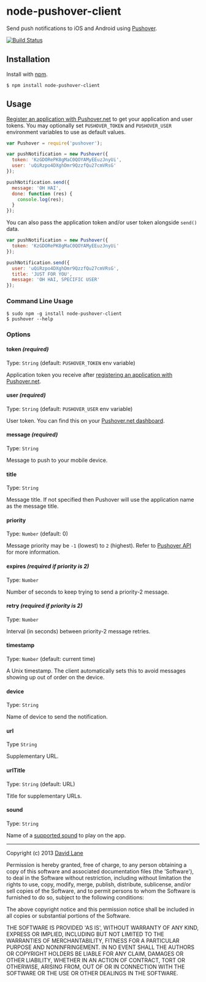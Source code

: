 # node-pushover-client
Send push notifications to iOS and Android using [Pushover](http://pushover.net).

[![Build Status](https://travis-ci.org/dvdln/node-pushover-client.png)](https://travis-ci.org/dvdln/node-pushover-client)

## Installation
Install with [npm](https://npmjs.org).

```shell
$ npm install node-pushover-client
```

## Usage
[Register an application with Pushover.net](https://pushover.net/apps/build) to get your application and user tokens. You may optionally set `PUSHOVER_TOKEN` and `PUSHOVER_USER` environment variables to use as default values.

```js
var Pushover = require('pushover');

var pushNotification = new Pushover({
  token: 'KzGDORePK8gMaC0QOYAMyEEuzJnyUi',
  user: 'uQiRzpo4DXghDmr9QzzfQu27cmVRsG'
});

pushNotification.send({
  message: 'OH HAI',
  done: function (res) {
    console.log(res);
  }
});
```

You can also pass the application token and/or user token alongside `send()` data.
```js
var pushNotification = new Pushover({
  token: 'KzGDORePK8gMaC0QOYAMyEEuzJnyUi'
});

pushNotification.send({
  user: 'uQiRzpo4DXghDmr9QzzfQu27cmVRsG',
  title: 'JUST FOR YOU',
  message: 'OH HAI, SPECIFIC USER'
});
```

### Command Line Usage
```shell
$ sudo npm -g install node-pushover-client
$ pushover --help
```

### Options
#### token *(required)*
Type: `String` (default: `PUSHOVER_TOKEN` env variable)

Application token you receive after [registering an application with Pushover.net](https://pushover.net/apps/build).

#### user *(required)*
Type: `String` (default: `PUSHOVER_USER` env variable)

User token. You can find this on your [Pushover.net dashboard](https://pushover.net/dashboard).

#### message *(required)*
Type: `String`

Message to push to your mobile device.

#### title
Type: `String`

Message title. If not specified then Pushover will use the application name as the message title.

#### priority
Type: `Number` (default: 0)

Message priority may be `-1` (lowest) to `2` (highest). Refer to [Pushover API](https://pushover.net/api#priority) for more information.

#### expires *(required if priority is 2)*
Type: `Number`

Number of seconds to keep trying to send a priority-2 message.

#### retry *(required if priority is 2)*
Type: `Number`

Interval (in seconds) between priority-2 message retries.

#### timestamp
Type: `Number` (default: current time)

A Unix timestamp. The client automatically sets this to avoid messages showing up out of order on the device.

#### device
Type: `String`

Name of device to send the notification.

#### url
Type `String`

Supplementary URL.

#### urlTitle
Type: `String` (default: URL)

Title for supplementary URLs.

#### sound
Type: `String`

Name of a [supported sound](https://pushover.net/api#sounds) to play on the app.

---

Copyright (c) 2013 [David Lane](http://dvdln.com)

Permission is hereby granted, free of charge, to any person obtaining a copy of this software and associated documentation files (the 'Software'), to deal in the Software without restriction, including without limitation the rights to use, copy, modify, merge, publish, distribute, sublicense, and/or sell copies of the Software, and to permit persons to whom the Software is furnished to do so, subject to the following conditions:

The above copyright notice and this permission notice shall be included in all copies or substantial portions of the Software.

THE SOFTWARE IS PROVIDED 'AS IS', WITHOUT WARRANTY OF ANY KIND, EXPRESS OR IMPLIED, INCLUDING BUT NOT LIMITED TO THE WARRANTIES OF MERCHANTABILITY, FITNESS FOR A PARTICULAR PURPOSE AND NONINFRINGEMENT. IN NO EVENT SHALL THE AUTHORS OR COPYRIGHT HOLDERS BE LIABLE FOR ANY CLAIM, DAMAGES OR OTHER LIABILITY, WHETHER IN AN ACTION OF CONTRACT, TORT OR OTHERWISE, ARISING FROM, OUT OF OR IN CONNECTION WITH THE SOFTWARE OR THE USE OR OTHER DEALINGS IN THE SOFTWARE.
